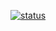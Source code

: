 [![status](https://travis-ci.org/circlingthesun/Masters.png)](https://travis-ci.org/circlingthesun/Masters)